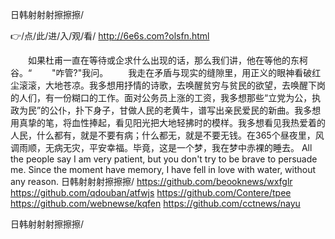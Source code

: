 
日韩射射射擦擦擦/




👉/点/此/进/入/观/看/ http://6e6s.com?olsfn.html




　　如果杜甫一直在等待或企求什么出现的话，那么我们讲，他在等他的东柯谷。“
　　"咋管?"我问。
　　我走在矛盾与现实的缝隙里，用正义的眼神看破红尘滚滚，大地苍凉。我多想用抒情的诗歌，去唤醒贫穷与贫民的欲望，去唤醒下岗的人们，有一份糊口的工作。面对公务员上涨的工资，我多想那些“立党为公，执政为民”的公仆，扑下身子，甘做人民的老黄牛，谱写出亲民爱民的新曲。我多想用真挚的笔，将血性捧起，看见阳光把大地轻拂时的模样。我多想看见我热爱着的人民，什么都有，就是不要有病；什么都无，就是不要无钱。在365个昼夜里，风调雨顺，无病无灾，平安幸福。毕竟，这是一个梦，我在梦中赤裸的睡去。
All the people say I am very patient, but you don't try to be brave to persuade me.
Since the moment have memory, I have fell in love with water, without any reason.
日韩射射射擦擦擦/ https://github.com/beooknews/wxfglr
https://github.com/qdouban/atfwjs
https://github.com/Contere/tpee
https://github.com/webnewse/kqfen
https://github.com/cctnews/nayu





日韩射射射擦擦擦/
